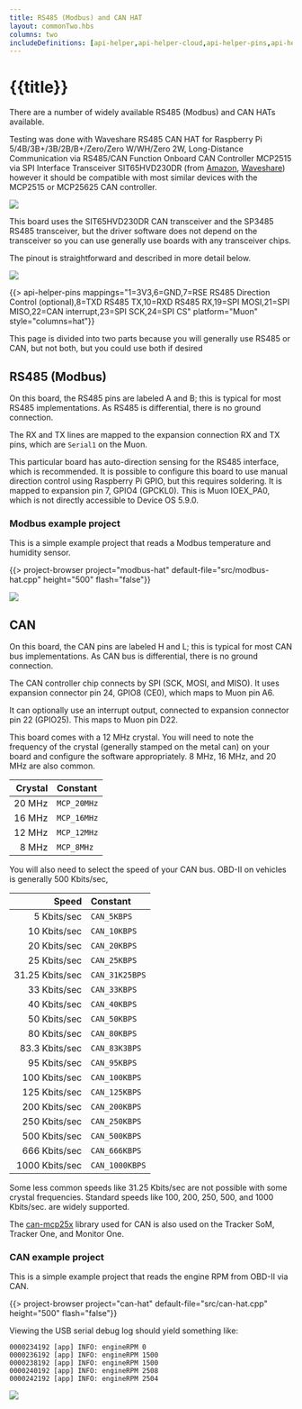 ```yaml
---
title: RS485 (Modbus) and CAN HAT
layout: commonTwo.hbs
columns: two
includeDefinitions: [api-helper,api-helper-cloud,api-helper-pins,api-helper-projects,zip]
---
```


# {{title}}

There are a number of widely available RS485 (Modbus) and CAN HATs available. 

Testing was done with Waveshare RS485 CAN HAT for Raspberry Pi 5/4B/3B+/3B/2B/B+/Zero/Zero W/WH/Zero 2W, Long-Distance Communication via RS485/CAN Function Onboard CAN Controller MCP2515 via SPI Interface Transceiver SIT65HVD230DR (from [Amazon](https://www.amazon.com/gp/product/B07VMB1ZKH/ref=ppx_yo_dt_b_search_asin_title?ie=UTF8&psc=1), [Waveshare](https://www.waveshare.com/rs485-can-hat.htm)) however it should be compatible with most similar devices with the MCP2515 or MCP25625 CAN controller.

![](/assets/images/muon-hats/rs485-can-hat/hat.png)

This board uses the SIT65HVD230DR CAN transceiver and the SP3485 RS485 transceiver, but the driver software does not depend on the transceiver so you can use generally use boards with any transceiver chips. 

The pinout is straightforward and described in more detail below.

![](/assets/images/muon-hats/rs485-can-hat/pinout.png)

{{> api-helper-pins mappings="1=3V3,6=GND,7=RSE RS485 Direction Control (optional),8=TXD RS485 TX,10=RXD RS485 RX,19=SPI MOSI,21=SPI MISO,22=CAN interrupt,23=SPI SCK,24=SPI CS" platform="Muon" style="columns=hat"}}


This page is divided into two parts because you will generally use RS485 or CAN, but not both, but you could use both if desired

## RS485 (Modbus)

On this board, the RS485 pins are labeled A and B; this is typical for most RS485 implementations. As RS485 is differential, there is no ground connection.

The RX and TX lines are mapped to the expansion connection RX and TX pins, which are `Serial1` on the Muon.

This particular board has auto-direction sensing for the RS485 interface, which is recommended. It is possible to configure this board to
use manual direction control using Raspberry Pi GPIO, but this requires soldering. It is mapped to expansion pin 7, GPIO4 (GPCKL0). This is Muon IOEX_PA0, which is not directly accessible to Device OS 5.9.0.

### Modbus example project

This is a simple example project that reads a Modbus temperature and humidity sensor.

{{> project-browser project="modbus-hat" default-file="src/modbus-hat.cpp" height="500" flash="false"}}

![](/assets/images/muon-hats/rs485-can-hat/modbus-test.jpeg)


## CAN 

On this board, the CAN pins are labeled H and L; this is typical for most CAN bus implementations. As CAN bus is differential, there is no ground connection.

The CAN controller chip connects by SPI (SCK, MOSI, and MISO). It uses expansion connector pin 24, GPIO8 (CE0), which maps to Muon pin A6.

It can optionally use an interrupt output, connected to expansion connector pin 22 (GPIO25). This maps to Muon pin D22. 

This board comes with a 12 MHz crystal. You will need to note the frequency of the crystal (generally stamped on the metal can) on your board and configure the software appropriately. 8 MHz, 16 MHz, and 20 MHz are also common.

| Crystal | Constant |
| ---: | :--- |
| 20 MHz | `MCP_20MHz` |
| 16 MHz | `MCP_16MHz` |
| 12 MHz | `MCP_12MHz` |
| 8 MHz | `MCP_8MHz` |

You will also need to select the speed of your CAN bus. OBD-II on vehicles is generally 500 Kbits/sec,

| Speed | Constant |
| ---: | :--- |
| 5 Kbits/sec | `CAN_5KBPS` |
| 10 Kbits/sec | `CAN_10KBPS` |
| 20 Kbits/sec | `CAN_20KBPS` |
| 25 Kbits/sec | `CAN_25KBPS` | 
| 31.25 Kbits/sec | `CAN_31K25BPS` |
| 33 Kbits/sec | `CAN_33KBPS` |
| 40 Kbits/sec | `CAN_40KBPS` |
| 50 Kbits/sec | `CAN_50KBPS` |
| 80 Kbits/sec | `CAN_80KBPS` |
| 83.3 Kbits/sec | `CAN_83K3BPS` |
| 95 Kbits/sec | `CAN_95KBPS` |
| 100 Kbits/sec | `CAN_100KBPS` |
| 125 Kbits/sec | `CAN_125KBPS` |
| 200 Kbits/sec | `CAN_200KBPS` |
| 250 Kbits/sec | `CAN_250KBPS` |
| 500 Kbits/sec | `CAN_500KBPS` |
| 666 Kbits/sec | `CAN_666KBPS` |
| 1000 Kbits/sec | `CAN_1000KBPS` |

Some less common speeds like 31.25 Kbits/sec are not possible with some crystal frequencies. Standard speeds like 100, 200, 250, 500, and 1000 Kbits/sec. are widely supported.


The [can-mcp25x](https://github.com/particle-iot/can-mcp25x) library used for CAN is also used on the Tracker SoM, Tracker One, and Monitor One.

### CAN example project

This is a simple example project that reads the engine RPM from OBD-II via CAN. 

{{> project-browser project="can-hat" default-file="src/can-hat.cpp" height="500" flash="false"}}

Viewing the USB serial debug log should yield something like:

```
0000234192 [app] INFO: engineRPM 0
0000236192 [app] INFO: engineRPM 1500
0000238192 [app] INFO: engineRPM 1500
0000240192 [app] INFO: engineRPM 2508
0000242192 [app] INFO: engineRPM 2504
```

![](/assets/images/muon-hats/rs485-can-hat/can-test.jpeg)

